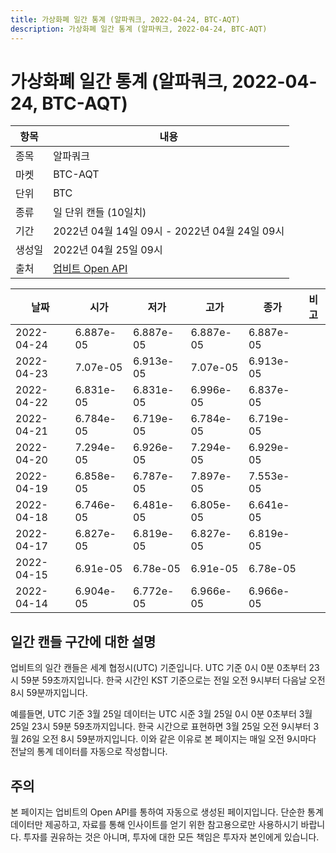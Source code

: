 ```yaml
---
title: 가상화폐 일간 통계 (알파쿼크, 2022-04-24, BTC-AQT)
description: 가상화폐 일간 통계 (알파쿼크, 2022-04-24, BTC-AQT)
---
```



가상화폐 일간 통계 (알파쿼크, 2022-04-24, BTC-AQT)
===

|항목|내용|
|--|--|
|종목|알파쿼크|
|마켓|BTC-AQT|
|단위|BTC|
|종류|일 단위 캔들 (10일치)|
|기간|2022년 04월 14일 09시 - 2022년 04월 24일 09시|
|생성일|2022년 04월 25일 09시|
|출처|[업비트 Open API](https://docs.upbit.com)|


|날짜|시가|저가|고가|종가|비고|
|--|--|--|--|--|--|
|2022-04-24|6.887e-05|6.887e-05|6.887e-05|6.887e-05|    |
|2022-04-23|7.07e-05|6.913e-05|7.07e-05|6.913e-05|    |
|2022-04-22|6.831e-05|6.831e-05|6.996e-05|6.837e-05|    |
|2022-04-21|6.784e-05|6.719e-05|6.784e-05|6.719e-05|    |
|2022-04-20|7.294e-05|6.926e-05|7.294e-05|6.929e-05|    |
|2022-04-19|6.858e-05|6.787e-05|7.897e-05|7.553e-05|    |
|2022-04-18|6.746e-05|6.481e-05|6.805e-05|6.641e-05|    |
|2022-04-17|6.827e-05|6.819e-05|6.827e-05|6.819e-05|    |
|2022-04-15|6.91e-05|6.78e-05|6.91e-05|6.78e-05|    |
|2022-04-14|6.904e-05|6.772e-05|6.966e-05|6.966e-05|    |


일간 캔들 구간에 대한 설명
---


업비트의 일간 캔들은 세계 협정시(UTC) 기준입니다. 
UTC 기준 0시 0분 0초부터 23시 59분 59초까지입니다. 
한국 시간인 KST 기준으로는 전일 오전 9시부터 다음날 오전 8시 59분까지입니다. 


예를들면, UTC 기준 3월 25일 데이터는 UTC 시준 3월 25일 0시 0분 0초부터 3월 25일 23시 59분 59초까지입니다. 
한국 시간으로 표현하면 3월 25일 오전 9시부터 3월 26일 오전 8시 59분까지입니다. 
이와 같은 이유로 본 페이지는 매일 오전 9시마다 전날의 통계 데이터를 자동으로 작성합니다. 


주의
---


본 페이지는 업비트의 Open API를 통하여 자동으로 생성된 페이지입니다. 
단순한 통계 데이터만 제공하고, 자료를 통해 인사이트를 얻기 위한 참고용으로만 사용하시기 바랍니다. 
투자를 권유하는 것은 아니며, 투자에 대한 모든 책임은 투자자 본인에게 있습니다. 
